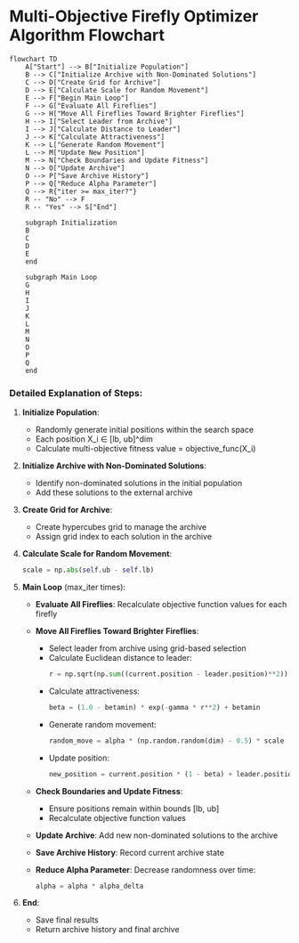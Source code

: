 # Multi-Objective Firefly Optimizer Algorithm Flowchart

```mermaid
flowchart TD
    A["Start"] --> B["Initialize Population"]
    B --> C["Initialize Archive with Non-Dominated Solutions"]
    C --> D["Create Grid for Archive"]
    D --> E["Calculate Scale for Random Movement"]
    E --> F["Begin Main Loop"]
    F --> G["Evaluate All Fireflies"]
    G --> H["Move All Fireflies Toward Brighter Fireflies"]
    H --> I["Select Leader from Archive"]
    I --> J["Calculate Distance to Leader"]
    J --> K["Calculate Attractiveness"]
    K --> L["Generate Random Movement"]
    L --> M["Update New Position"]
    M --> N["Check Boundaries and Update Fitness"]
    N --> O["Update Archive"]
    O --> P["Save Archive History"]
    P --> Q["Reduce Alpha Parameter"]
    Q --> R{"iter >= max_iter?"}
    R -- "No" --> F
    R -- "Yes" --> S["End"]
    
    subgraph Initialization
    B
    C
    D
    E
    end
    
    subgraph Main Loop
    G
    H
    I
    J
    K
    L
    M
    N
    O
    P
    Q
    end
```

### Detailed Explanation of Steps:

1. **Initialize Population**: 
   - Randomly generate initial positions within the search space
   - Each position X_i ∈ [lb, ub]^dim
   - Calculate multi-objective fitness value = objective_func(X_i)

2. **Initialize Archive with Non-Dominated Solutions**:
   - Identify non-dominated solutions in the initial population
   - Add these solutions to the external archive

3. **Create Grid for Archive**:
   - Create hypercubes grid to manage the archive
   - Assign grid index to each solution in the archive

4. **Calculate Scale for Random Movement**:
   ```python
   scale = np.abs(self.ub - self.lb)
   ```

5. **Main Loop** (max_iter times):
   - **Evaluate All Fireflies**: Recalculate objective function values for each firefly
   
   - **Move All Fireflies Toward Brighter Fireflies**:
     * Select leader from archive using grid-based selection
     * Calculate Euclidean distance to leader:
       ```python
       r = np.sqrt(np.sum((current.position - leader.position)**2))
       ```
     * Calculate attractiveness:
       ```python
       beta = (1.0 - betamin) * exp(-gamma * r**2) + betamin
       ```
     * Generate random movement:
       ```python
       random_move = alpha * (np.random.random(dim) - 0.5) * scale
       ```
     * Update position:
       ```python
       new_position = current.position * (1 - beta) + leader.position * beta + random_move
       ```
   
   - **Check Boundaries and Update Fitness**:
     * Ensure positions remain within bounds [lb, ub]
     * Recalculate objective function values
   
   - **Update Archive**: Add new non-dominated solutions to the archive
   
   - **Save Archive History**: Record current archive state
   
   - **Reduce Alpha Parameter**: Decrease randomness over time:
     ```python
     alpha = alpha * alpha_delta
     ```

6. **End**:
   - Save final results
   - Return archive history and final archive